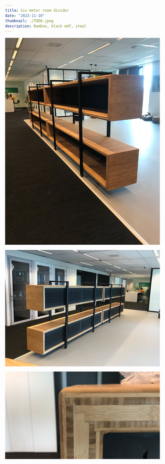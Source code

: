 ```yaml
---
title: Six meter room divider
date: "2023-11-10"
thumbnail: ./TODO.jpeg
description: Bamboo, black mdf, steel
---
```


![](IMG_6614.jpeg)

![](IMG_6613.jpeg)

![](6C164D71-EEC5-482C-B45C-BE7FBDACEA6D.jpeg)
